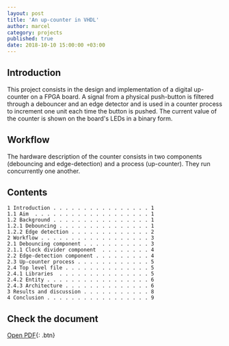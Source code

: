 ```yaml
---
layout: post
title: 'An up-counter in VHDL'
author: marcel
category: projects
published: true
date: 2018-10-10 15:00:00 +03:00
---
```


## Introduction
This project consists in the design and implementation of a digital up-counter on a FPGA board. A signal from a physical push-button is filtered through a debouncer and an edge detector and is used in a counter process to increment one unit each time the button is pushed. The current value of the counter is shown on the board's LEDs in a binary form.

## Workflow
The hardware description of the counter consists in two components (debouncing and edge-detection) and a process (up-counter). They run concurrently one another.

## Contents
```
1 Introduction . . . . . . . . . . . . . . . . 1
1.1 Aim  . . . . . . . . . . . . . . . . . . . 1
1.2 Background . . . . . . . . . . . . . . . . 1
1.2.1 Debouncing . . . . . . . . . . . . . . . 1
1.2.2 Edge detection . . . . . . . . . . . . . 2
2 Workflow . . . . . . . . . . . . . . . . . . 3
2.1 Debouncing component . . . . . . . . . . . 3
2.1.1 Clock divider component  . . . . . . . . 4
2.2 Edge-detection component . . . . . . . . . 4
2.3 Up-counter process . . . . . . . . . . . . 5
2.4 Top level file . . . . . . . . . . . . . . 5
2.4.1 Libraries  . . . . . . . . . . . . . . . 5
2.4.2 Entity . . . . . . . . . . . . . . . . . 6
2.4.3 Architecture . . . . . . . . . . . . . . 6
3 Results and discussion . . . . . . . . . . . 8
4 Conclusion . . . . . . . . . . . . . . . . . 9
```

## Check the document
[Open PDF](https://1drv.ms/b/s!AtguJR4tix_G9mMSKmsO1Zz_btLQ){: .btn}
